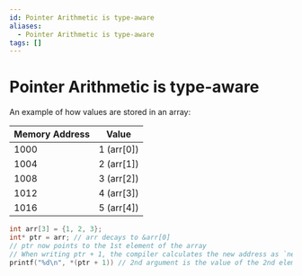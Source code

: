 ```yaml
---
id: Pointer Arithmetic is type-aware
aliases:
  - Pointer Arithmetic is type-aware
tags: []
---
```


# Pointer Arithmetic is type-aware

An example of how values are stored in an array:

| Memory Address | Value      |
| -------------- | ---------- |
| 1000           | 1 (arr[0]) |
| 1004           | 2 (arr[1]) |
| 1008           | 3 (arr[2]) |
| 1012           | 4 (arr[3]) |
| 1016           | 5 (arr[4]) |

```c
int arr[3] = {1, 2, 3};
int* ptr = arr; // arr decays to &arr[0]
// ptr now points to the 1st element of the array
// When writing ptr + 1, the compiler calculates the new address as `new_address = ptr + (1 * sizeof(int))`
printf("%d\n", *(ptr + 1)) // 2nd argument is the value of the 2nd element in the original array and thus printing 2
```
